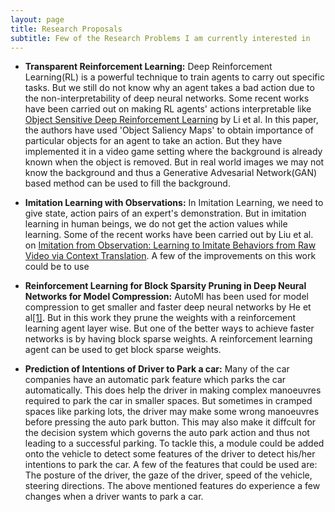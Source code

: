 ```yaml
---
layout: page
title: Research Proposals
subtitle: Few of the Research Problems I am currently interested in
---
```



* **Transparent Reinforcement Learning:** Deep Reinforcement Learning(RL) is a powerful technique to train agents to carry out specific tasks. But we still do not know why an agent takes a bad action due to the non-interpretability of deep neural networks. Some recent works have been carried out on making RL agents' actions interpretable like [Object Sensitive Deep Reinforcement Learning](https://arxiv.org/abs/1809.06064) by Li et al. In this paper, the authors have used 'Object Saliency Maps' to obtain importance of particular objects for an agent to take an action. But they have implemented it in a video game 
setting where the background is already known when the object is removed. But in real world images we may not know the background and thus a Generative Advesarial Network(GAN) based method can be used to fill the background.

* **Imitation Learning with Observations:** In Imitation Learning, we need to give state, action pairs of an expert's demonstration. But in imitation learning in human beings, we do not get the action values while learning. Some of the recent works have been carried out by Liu et al. on [Imitation from Observation: Learning to Imitate Behaviors from Raw Video via Context Translation](https://arxiv.org/pdf/1707.03374.pdf). A few of the improvements on this work could be to use 


* **Reinforcement Learning for Block Sparsity Pruning in Deep Neural Networks for Model Compression:**
AutoMl has been used for model compression to get smaller and faster deep neural networks by He et al[[1]](https://arxiv.org/pdf/1802.03494.pdf). But in this work they prune the weights with a reinforcement learning agent layer wise. But one of the better ways to achieve faster networks is by having block sparse weights. A reinforcement learning agent can be used to get block sparse weights.

* **Prediction of Intentions of Driver to Park a car:**
Many of the car companies have an automatic park feature which parks the car automatically. This does help the driver in making complex manoeuvres required to park the car in smaller spaces. But sometimes in cramped spaces like parking lots, the driver may make some wrong manoeuvres before pressing the auto park button. This may also make it diffcult for the decision system which governs the auto park action and thus not leading to a successful parking. To tackle this, a module could be added onto the vehicle to detect some features of the driver to detect his/her intentions to park the car. A few of the features that could be used are: The posture of the driver, the gaze of the driver, speed of the vehicle, steering directions. The above mentioned features do experience a few changes when a driver wants to park a car.

